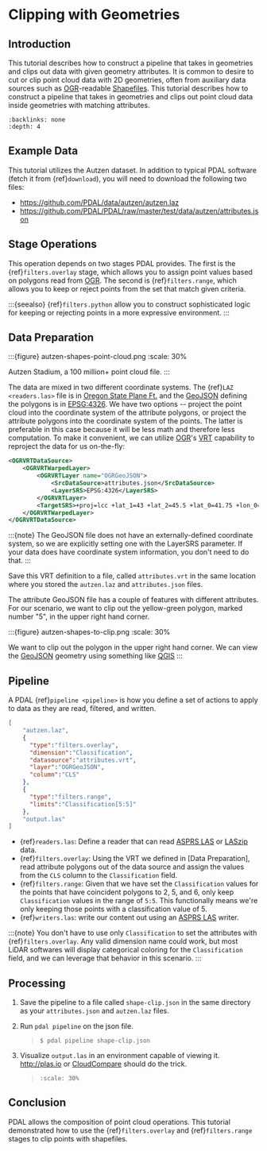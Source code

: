 # Clipping with Geometries

## Introduction

This tutorial describes how to construct a pipeline that takes in geometries
and clips out data with given geometry attributes.  It is common to desire
to cut or clip point cloud data with 2D geometries, often from
auxiliary data sources such as [OGR]-readable [Shapefiles].  This tutorial
describes how to construct a pipeline that takes in geometries and clips out
point cloud data inside geometries with matching attributes.

```{contents}
:backlinks: none
:depth: 4
```

## Example Data

This tutorial utilizes the Autzen dataset. In addition to typical PDAL
software (fetch it from {ref}`download`), you will need to download the
following two files:

- <https://github.com/PDAL/data/autzen/autzen.laz>
- <https://github.com/PDAL/PDAL/raw/master/test/data/autzen/attributes.json>

## Stage Operations

This operation depends on two stages PDAL provides.
The first is the {ref}`filters.overlay` stage, which allows you to assign
point values based on polygons read from [OGR]. The second is
{ref}`filters.range`, which allows you to keep or reject points from the
set that match given criteria.

:::{seealso}
{ref}`filters.python` allow you to construct sophisticated logic
for keeping or rejecting points in a more expressive environment.
:::

## Data Preparation

:::{figure} autzen-shapes-point-cloud.png
:scale: 30%

Autzen Stadium, a 100 million+ point cloud file.
:::

The data are mixed in two different coordinate systems. The {ref}`LAZ
<readers.las>` file is in [Oregon State Plane Ft.] and the [GeoJSON] defining
the polygons is in [EPSG:4326]. We have two options -- project the point cloud
into the coordinate system of the attribute polygons, or project the attribute
polygons into the coordinate system of the points. The latter is preferable in
this case because it will be less math and therefore less computation. To make
it convenient, we can utilize [OGR]'s [VRT] capability to reproject the data
for us on-the-fly:

```xml
<OGRVRTDataSource>
    <OGRVRTWarpedLayer>
        <OGRVRTLayer name="OGRGeoJSON">
            <SrcDataSource>attributes.json</SrcDataSource>
            <LayerSRS>EPSG:4326</LayerSRS>
        </OGRVRTLayer>
        <TargetSRS>+proj=lcc +lat_1=43 +lat_2=45.5 +lat_0=41.75 +lon_0=-120.5 +x_0=399999.9999999999 +y_0=0 +ellps=GRS80 +units=ft +no_defs</TargetSRS>
    </OGRVRTWarpedLayer>
</OGRVRTDataSource>
```

:::{note}
The GeoJSON file does not have an externally-defined coordinate system,
so we are explicitly setting one with the LayerSRS parameter. If your
data does have coordinate system information, you don't need to do that.
:::

Save this VRT definition to a file, called `attributes.vrt` in the same
location where you
stored the `autzen.laz` and `attributes.json` files.

The attribute GeoJSON file has a couple of features with different attributes.
For our scenario, we want to clip out the yellow-green polygon, marked
number "5",
in the upper right hand corner.

:::{figure} autzen-shapes-to-clip.png
:scale: 30%

We want to clip out the polygon in the upper right hand corner. We can
view the [GeoJSON] geometry using something like [QGIS]
:::

## Pipeline

A PDAL {ref}`pipeline <pipeline>` is how you define a set of actions to
apply to data as they are read, filtered, and written.

```json
[
    "autzen.laz",
    {
      "type":"filters.overlay",
      "dimension":"Classification",
      "datasource":"attributes.vrt",
      "layer":"OGRGeoJSON",
      "column":"CLS"
    },
    {
      "type":"filters.range",
      "limits":"Classification[5:5]"
    },
    "output.las"
]
```

- {ref}`readers.las`: Define a reader that can read [ASPRS LAS] or [LASzip]
  data.
- {ref}`filters.overlay`: Using the VRT we defined in [Data Preparation],
  read attribute polygons out of the data source and assign the values from the
  `CLS` column to the `Classification` field.
- {ref}`filters.range`: Given that we have set the `Classification` values
  for the points that have coincident polygons to 2, 5, and 6, only keep
  `Classification` values in the range of `5:5`. This functionally means
  we're only keeping those points with a classification value of 5.
- {ref}`writers.las`: write our content out using an [ASPRS LAS] writer.

:::{note}
You don't have to use only `Classification` to set the attributes
with {ref}`filters.overlay`. Any valid dimension name could work, but
most LiDAR softwares will display categorical coloring for the
`Classification` field, and we can leverage that behavior in this
scenario.
:::

## Processing

1. Save the pipeline to a file called `shape-clip.json` in the same directory
   as your `attributes.json` and `autzen.laz` files.

2. Run `pdal pipeline` on the json file.

   > ```
   > $ pdal pipeline shape-clip.json
   > ```

3. Visualize `output.las` in an environment capable of viewing it.
   <http://plas.io> or [CloudCompare] should do the trick.

   > ```{image} autzen-shapes-clipped.png
   > :scale: 30%
   > ```

## Conclusion

PDAL allows the composition of point cloud operations. This tutorial demonstrated
how to use the {ref}`filters.overlay` and {ref}`filters.range` stages to clip
points with shapefiles.

[asprs las]: http://www.asprs.org/Committee-General/LASer-LAS-File-Format-Exchange-Activities.html
[cloudcompare]: http://www.danielgm.net/cc/
[epsg:4326]: http://epsg.io/4326
[geojson]: http://geojson.org
[laszip]: http://laszip.org
[ogr]: http://www.gdal.org
[oregon state plane ft.]: http://www.oregon.gov/DAS/CIO/GEO/pages/coordination/projections/projections.aspx
[python]: http://www.python.org
[qgis]: http://qgis.org
[shapefiles]: https://en.wikipedia.org/wiki/Shapefile
[vrt]: http://www.gdal.org/drv_vrt.html

